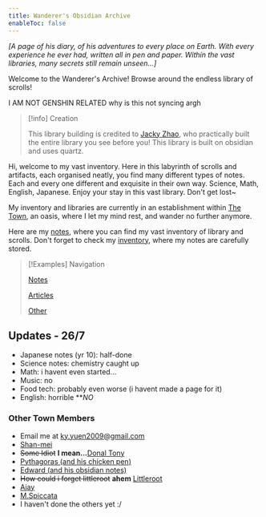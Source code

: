 ```yaml
---
title: Wanderer's Obsidian Archive
enableToc: false
---
```


_[A page of his diary, of his adventures to every place on Earth. With every experience he ever had, written all in pen and paper. Within the vast libraries, many secrets still remain unseen...]_

Welcome to the Wanderer's Archive! Browse around the endless library of scrolls!

I AM NOT GENSHIN RELATED
why is this not syncing argh

>[!info] Creation
>
> This library building is credited to [Jacky Zhao](https://quartz.jzhao.xyz/), who practically built the entire library you see before you! This library is built on obsidian and uses quartz.

Hi, welcome to my vast inventory. Here in this labyrinth of scrolls and artifacts, each organised neatly, you find many different types of notes. Each and every one different and exquisite in their own way. Science, Math, English, Japanese. Enjoy your stay in this vast library. Don't get lost~

My inventory and libraries are currently in an establishment within [The Town](town/TheTown), an oasis, where I let my mind rest, and wander no further anymore. 

Here are my [notes](notes/notes), where you can find my vast inventory of library and scrolls. Don't forget to check my [inventory](https://www.notion.so/wanderer-inventory/Wanderer-s-Archive-551bf6d3382148678191175b1123296f?pvs=4), where my notes are carefully stored.

>[!Examples] Navigation
>
>[Notes](notes/notes)
>
>[Articles](articles/articles)
>
>[Other](other/other.md)
>

## Updates - 26/7
- Japanese notes (yr 10): half-done
- Science notes: chemistry caught up
- Math: i havent even started...
- Music: no
- Food tech: probably even worse (i havent made a page for it)
- English: horrible ***NO*



### Other Town Members
- Email me at ky.yuen2009@gmail.com
- [Shan-mei](https://shanmeis-notes.toomwn.xyz/)
- ~~Some Idiot~~ **I mean...**[Donal Tony](https://harzavad.github.io/the-merchant/)
- [Pythagoras (and his chicken pen)](https://pi-thagoras.github.io/the-chicken-pen/)
- [Edward (and his obsidian notes)](https://edsobsidiannotes.netlify.app/)
- ~~How could i forget littleroot~~ **ahem** [Littleroot](https://littleroot.toomwn.xyz/)
- [Ajay](https://rjdjcool3.github.io/baju-s/)
- [M.Spiccata](https://spicata.99000000.xyz/)
- I haven't done the others yet :/
